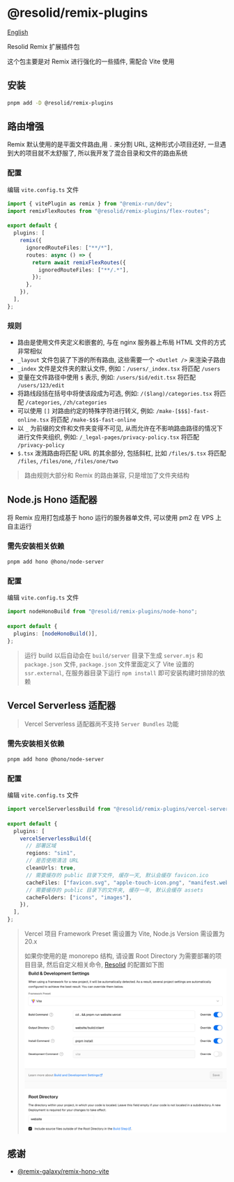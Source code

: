 # @resolid/remix-plugins

[English](README.md)

Resolid Remix 扩展插件包

这个包主要是对 Remix 进行强化的一些插件, 需配合 Vite 使用

## 安装

```bash
pnpm add -D @resolid/remix-plugins
```

## 路由增强

Remix 默认使用的是平面文件路由,用 `.` 来分割 URL, 这种形式小项目还好, 一旦遇到大的项目就不太舒服了, 所以我开发了混合目录和文件的路由系统

### 配置

编辑 `vite.config.ts` 文件

```ts
import { vitePlugin as remix } from "@remix-run/dev";
import remixFlexRoutes from "@resolid/remix-plugins/flex-routes";

export default {
  plugins: [
    remix({
      ignoredRouteFiles: ["**/*"],
      routes: async () => {
        return await remixFlexRoutes({
          ignoredRouteFiles: ["**/.*"],
        });
      },
    }),
  ],
};
```

### 规则

- 路由是使用文件夹定义和嵌套的, 与在 nginx 服务器上布局 HTML 文件的方式非常相似
- `_layout` 文件包装了下游的所有路由, 这些需要一个 `<Outlet />` 来渲染子路由
- `_index` 文件是文件夹的默认文件, 例如：`/users/_index.tsx` 将匹配 `/users`
- 变量在文件路径中使用 `$` 表示, 例如: `/users/$id/edit.tsx` 将匹配 `/users/123/edit`
- 将路线段括在括号中将使该段成为可选, 例如: `/($lang)/categories.tsx` 将匹配 `/categories`, `/zh/categories`
- 可以使用 `[]` 对路由约定的特殊字符进行转义, 例如: `/make-[$$$]-fast-online.tsx` 将匹配 `/make-$$$-fast-online`
- 以 `_` 为前缀的文件和文件夹变得不可见, 从而允许在不影响路由路径的情况下进行文件夹组织, 例如: `/_legal-pages/privacy-policy.tsx` 将匹配 `/privacy-policy`
- `$.tsx` 泼溅路由将匹配 URL 的其余部分, 包括斜杠, 比如 `/files/$.tsx` 将匹配 `/files`, `/files/one`, `/files/one/two`

> 路由规则大部分和 Remix 的路由兼容, 只是增加了文件夹结构

## Node.js Hono 适配器

将 Remix 应用打包成基于 hono 运行的服务器单文件, 可以使用 pm2 在 VPS 上自主运行

### 需先安装相关依赖

```bash
pnpm add hono @hono/node-server
```

### 配置

编辑 `vite.config.ts` 文件

```ts
import nodeHonoBuild from "@resolid/remix-plugins/node-hono";

export default {
  plugins: [nodeHonoBuild()],
};
```

> 运行 build 以后自动会在 `build/server` 目录下生成 `server.mjs` 和 `package.json` 文件, `package.json` 文件里面定义了 Vite 设置的 `ssr.external`, 在服务器目录下运行 `npm install` 即可安装构建时排除的依赖

## Vercel Serverless 适配器

> Vercel Serverless 适配器尚不支持 `Server Bundles` 功能

### 需先安装相关依赖

```bash
pnpm add hono @hono/node-server
```

### 配置

编辑 `vite.config.ts` 文件

```ts
import vercelServerlessBuild from "@resolid/remix-plugins/vercel-serverless";

export default {
  plugins: [
    vercelServerlessBuild({
      // 部署区域
      regions: "sin1",
      // 是否使用清洁 URL
      cleanUrls: true,
      // 需要缓存的 public 目录下文件, 缓存一天, 默认会缓存 favicon.ico
      cacheFiles: ["favicon.svg", "apple-touch-icon.png", "manifest.webmanifest"],
      // 需要缓存的 public 目录下的文件夹, 缓存一年, 默认会缓存 assets
      cacheFolders: ["icons", "images"],
    }),
  ],
};
```

> Vercel 项目 Framework Preset 需设置为 Vite, Node.js Version 需设置为 20.x
>
> 如果你使用的是 monorepo 结构, 请设置 Root Directory 为需要部署的项目目录, 然后自定义相关命令, [Resolid](https://github.com/huijiewei/resolid) 的配置如下图
> ![Vercel相关设置](.github/assets/vercel-settings.png)

## 感谢

- [@remix-galaxy/remix-hono-vite](https://github.com/rphlmr/remix-galaxy)
